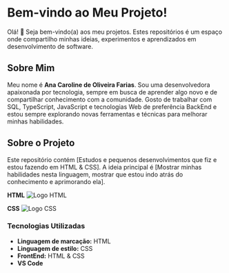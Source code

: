 # Bem-vindo ao Meu Projeto!

Olá! 👋 Seja bem-vindo(a) aos meu projetos. Estes repositórios é um espaço onde compartilho minhas ideias, experimentos e aprendizados em desenvolvimento de software.

## Sobre Mim

Meu nome é **Ana Caroline de Oliveira Farias**. Sou uma desenvolvedora apaixonada por tecnologia, sempre em busca de aprender algo novo e de compartilhar conhecimento com a comunidade. Gosto de trabalhar com SQL, TypeScript, JavaScript e tecnologias Web de preferência BackEnd e estou sempre explorando novas ferramentas e técnicas para melhorar minhas habilidades.

## Sobre o Projeto

Este repositório contém [Estudos e pequenos desenvolvimentos que fiz e estou fazendo em HTML & CSS]. A ideia principal é [Mostrar minhas habilidades nesta linguagem, mostrar que estou indo atrás do conhecimento e aprimorando ela]. 

**HTML**
![Logo HTML](https://upload.wikimedia.org/wikipedia/commons/6/61/HTML5_logo_and_wordmark.svg)

**CSS**
![Logo CSS](https://upload.wikimedia.org/wikipedia/commons/d/d5/CSS3_logo_and_wordmark.svg)


### Tecnologias Utilizadas

- **Linguagem de marcação:** HTML
- **Linguagem de estilo:** CSS
- **FrontEnd:** HTML & CSS
- **VS Code**

